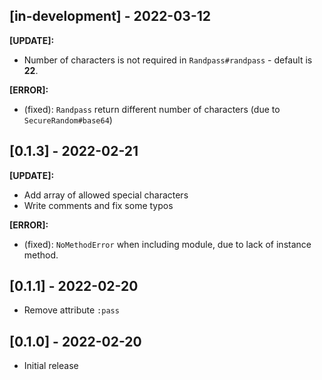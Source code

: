 ## [in-development] - 2022-03-12

**[UPDATE]:**
- Number of characters is not required in `Randpass#randpass` - default is **22**.

**[ERROR]:**
- (fixed): `Randpass` return different number of characters (due to `SecureRandom#base64`)


## [0.1.3] - 2022-02-21

**[UPDATE]:**
- Add array of allowed special characters
- Write comments and fix some typos

**[ERROR]:**
- (fixed): `NoMethodError` when including module, due to lack of instance method.


## [0.1.1] - 2022-02-20

- Remove attribute `:pass`


## [0.1.0] - 2022-02-20

- Initial release
